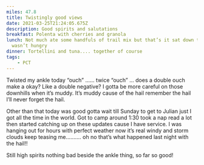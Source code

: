```yaml
---
miles: 47.8
title: Twistingly good views
date: 2021-03-25T21:24:05.675Z
description: Good spirits and salutations
breakfast: Polenta with cherries and granola
lunch: Not much ate some handfuls of trail mix but that’s it sat down to eat but
  wasn’t hungry
dinner: Tortellini and tuna.... together of course
tags: 
    - PCT
---
```

Twisted my ankle today “ouch” ...... twice “ouch” ... does a double ouch make a okay? Like a double negative? I gotta be more careful on those downhills when it’s muddy. It’s muddy cause of the hail remember the hail I’ll never forget the hail.

Other than that today was good gotta wait till Sunday to get to Julian just I got all the time in the world. Got to camp around 1:30 took a nap read a lot then started catching up on these updates cause I have service. I was hanging out for hours with perfect weather now it’s real windy and storm clouds keep teasing me.......... oh no that’s what happened last night with the hail!!

Still high spirits nothing bad beside the ankle thing, so far so good!